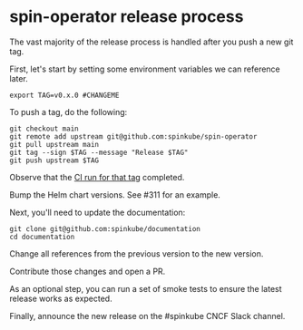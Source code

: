 # spin-operator release process

The vast majority of the release process is handled after you push a new git tag.

First, let's start by setting some environment variables we can reference later.

```console
export TAG=v0.x.0 #CHANGEME
```

To push a tag, do the following:

```console
git checkout main
git remote add upstream git@github.com:spinkube/spin-operator
git pull upstream main
git tag --sign $TAG --message "Release $TAG"
git push upstream $TAG
```

Observe that the [CI run for that tag](https://github.com/spinkube/spin-operator/actions) completed.

Bump the Helm chart versions. See #311 for an example.

Next, you'll need to update the documentation:

```console
git clone git@github.com:spinkube/documentation
cd documentation
```

Change all references from the previous version to the new version.

Contribute those changes and open a PR.

As an optional step, you can run a set of smoke tests to ensure the latest release works as expected.

Finally, announce the new release on the #spinkube CNCF Slack channel.
